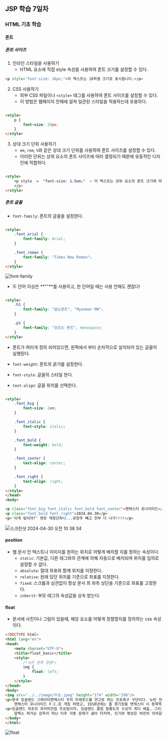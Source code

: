 ## JSP 학습 7일차

### HTML 기초 학습

#### 폰트

##### 폰트 사이즈

1. 인라인 스타일을 사용하기
    - HTML 요소에 직접 style 속성을 사용하여 폰트 크기를 설정할 수 있다.

```html
<p style="font-size: 16px;">이 텍스트는 16픽셀 크기로 표시됩니다.</p>
```

2. CSS 사용하기
   - 외부 CSS 파일이나 `<style>` 태그를 사용하여 폰트 사이즈를 설정할 수 있다.
   - 이 방법은 웹페이지 전체에 걸쳐 일관된 스타일을 적용하는데 유용하다.

```html

<style>
    p {
        font-size: 20px;
    }
</style>
```

3. 상대 크기 단위 사용하기
    - `em`, `rem`, `%`와 같은 상대 크기 단위를 사용하여 폰트 사이즈를 설정할 수 있다.
    - 이러한 단위는 상위 요소의 폰트 사이즈에 따라 결정되기 때문에 유동적인 디자인에 적합하다.

```html

<style>
    <p style  =  "font-size: 1.5em;"  > 이 텍스트는 상위 요소의 폰트 크기에 따라  1.5  배 크기로 조정됩니다.
    </p>
</style>
```

##### 폰트 글꼴

- `font-family`: 폰트의 글꼴을 설정한다.

```html

<style>
    .font_arial {
        font-family: Arial;
    }

    .font_roman {
        font-family: "Times New Roman";
    }
</style>
```

![font-family](https://github.com/king-dong-gun/PKUN_JSP/assets/160683545/354d026f-aa42-4708-b2aa-d5a8d3f010fc)

- 두 단어 이상은 **""**를 사용하고, 한 단어일 때는 사용 안해도 괜찮다!

```html

<style>
    .h1 {
        font-family: "없는폰트", "Myanmar MN";
    }

    .p1 {
        font-family: "모르는 폰트", monospace;
    }
</style>
```

- 폰트가 여러개 정의 되어있으면, 왼쪽에서 부터 순차적으로 설치되어 있는 글꼴이 실행된다.

- `font-weight`: 폰트의 굵기를 설정한다.
- `font-style`: 글꼴의 스타일 한다.
- `text-align`: 글꼴 위치를 선택한다.

```html

<style>
    .font_big {
        font-size: 2em;
    }

    .font_italic {
        font-style: italic;
    }

    .font_bold {
        font-weight: bold;
    }

    .font_center {
        text-align: center;
    }

    .font_right {
        text-align: right;
    }
</style>
</head>
<body>

<p class="font_big font_italic font_bold font_center">맨체스터 유나이티드</p>
<p class="font_bold font_right">2024.04.30</p>
<p>'이게 팀이야?' 맨유 재창단하나...유망주 빼고 전부 다 나가!!!!</p>
```

![스크린샷 2024-04-30 오전 10 38 34](https://github.com/king-dong-gun/PKUN_JSP/assets/160683545/61378f26-c793-4ee1-a91f-db2c1bed2257)



#### position
- 웹 문서 안 텍스트나 이미지를 원하는 위치로 어떻게 배치할 지를 정하는 속성이다.
   - `static`: 기본값, 다른 태그와의 관계에 의해 자동으로 배치되며 위치를 임의로 설정할 수 없다.
   - `absolute`: 절대 좌표와 함께 위치를 지정한다.
   - `relative`: 원래 있던 위치를 기준으로 좌표를 지정한다.
   - `fixed`: 스크롤과 상관없이 항상 문서 최 좌측 상단을 기준으로 좌표를 고정한다.
   - `inherit`: 부모 태그의 속성값을 상속 받는다.


#### float
- 문서에 사진이나 그림이 있을때, 해당 요소를 어떻게 정렬할지를 정의하는 css 속성이다.

```html
<!DOCTYPE html>
<html lang="en">
<head>
    <meta charset="UTF-8">
    <title>float_basic</title>
    <style>
        /*사진 왼쪽 정렬*/
        img {
            float: left;
        }
    </style>
</head>
<body>
<img src="../../image/우승.jpeg" height="174" width="290"/>
<p>영국 잉글랜드 그레이터맨체스터 주의 트래포드를 연고로 하는 프로축구 구단이다. 뉴턴 히스 LYR F.C.(Newton Heath LYR F.C.)라는 이름으로 창설되었다. 1902년 4월 26일 지금의 이름인
    맨체스터 유나이티드 F.C.로 개칭 하였고, 1910년에는 홈 경기장을 맨체스터 시 동북쪽의 뱅크 스트리트에서 서남쪽의 올드 트래포드로 이전했다.</p>
<p>잉글랜드 최초의 유러피언컵 우승팀이자, 잉글랜드 클럽 발롱도르 수상자 최다 배출, 그리고 현재 잉글랜드 최상위 프로 축구 리그 최다 우승팀이자, 잉글랜드에서 최초로 트레블 달성 기록을 보유하고 있다. 하지만
    알렉스 퍼거슨 감독이 떠난 이후 각종 문제가 곪아 터지며, 인기와 명성은 여전히 이어갈 지언정 현재는 상당히 몰락한 상황이다.</p>
</body>
</html>
```


![float](https://github.com/king-dong-gun/PKUN_JSP/assets/160683545/81c3c9a4-014a-4f4f-83b9-1a4b22615a5a)






